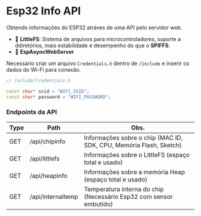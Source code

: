 # Esp32 Info API

Obtendo informações do ESP32 atráves de uma API pelo servidor web.

- 📁 **LittleFS**: Sistema de arquivos para microcontroladores, suporte a ddiretórios, mais estabilidade e desempenho do que o **SPIFFS**. 
- 🛜 **EspAsyncWebServer**


Necessário criar um arquivo `Credentials.h` dentro de `/include` e inserir os dados do Wi-Fi para conexão.

```cpp
// include/Credentials.h

const char* ssid = "WIFI_SSID";
const char* password = "WIFI_PASSWORD";
```

### Endpoints da API

<table>
   <thead>
        <th>Type</th>
        <th>Path</th>
        <th>Obs.</th>
   </thead>
   <tbody>
        <tr>
            <td>GET</td>
            <td>/api/chipinfo</td>
            <td>Informações sobre o chip (MAC ID, SDK, CPU, Memória Flash, Sketch)</td>
        </tr>
        <tr>
            <td>GET</td>
            <td>/api/littlefs</td>
            <td>Informações sobre o LittleFS (espaço total e usado)</td>
        </tr>
        <tr>
            <td>GET</td>
            <td>/api/heapinfo</td>
            <td>Informações sobre a memória Heap (espaço total e usado)</td>
        </tr>
        <tr>
            <td>GET</td>
            <td>/api/internaltemp</td>
            <td>Temperatura interna do chip (Necessário Esp32 com sensor embutido)</td>
        </tr>
   </tbody>
</table>